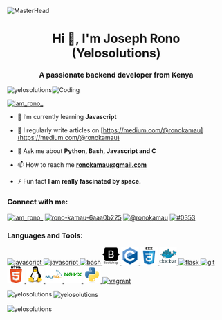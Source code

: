 ![MasterHead](https://d13kjxnqnhcmn2.cloudfront.net/AcuCustom/Sitename/DAM/051/Coding_-_Main.png)
<h1 align="center">Hi 👋, I'm Joseph Rono (Yelosolutions)</h1>
<h3 align="center">A passionate backend developer from Kenya</h3>
<img align="right" alt="Coding" width="400" src="https://i.pinimg.com/originals/f1/e7/34/f1e734f9cade86fe737a9aa404ad5677.gif">

<p align="left"> <img src="https://komarev.com/ghpvc/?username=yelosolutions&label=Profile%20views&color=0e75b6&style=flat" alt="yelosolutions" /> </p>

<p align="left"> <a href="https://twitter.com/iam_rono_" target="blank"><img src="https://img.shields.io/twitter/follow/iam_rono_?logo=twitter&style=for-the-badge" alt="iam_rono_" /></a> </p>


- 🌱 I’m currently learning **Javascript**

- 📝 I regularly write articles on [https://medium.com/@ronokamau](https://medium.com/@ronokamau)

- 💬 Ask me about **Python, Bash, Javascript and C**

- 📫 How to reach me **ronokamau@gmail.com**

- ⚡ Fun fact **I am really fascinated by space.**

<h3 align="left">Connect with me:</h3>
<p align="left">
<a href="https://twitter.com/iam_rono_" target="blank"><img align="center" src="https://raw.githubusercontent.com/rahuldkjain/github-profile-readme-generator/master/src/images/icons/Social/twitter.svg" alt="iam_rono_" height="30" width="40" /></a>
<a href="https://linkedin.com/in/rono-kamau-6aaa0b225" target="blank"><img align="center" src="https://raw.githubusercontent.com/rahuldkjain/github-profile-readme-generator/master/src/images/icons/Social/linked-in-alt.svg" alt="rono-kamau-6aaa0b225" height="30" width="40" /></a>
<a href="https://medium.com/@ronokamau" target="blank"><img align="center" src="https://raw.githubusercontent.com/rahuldkjain/github-profile-readme-generator/master/src/images/icons/Social/medium.svg" alt="@ronokamau" height="30" width="40" /></a>
<a href="https://discord.gg/#0353" target="blank"><img align="center" src="https://raw.githubusercontent.com/rahuldkjain/github-profile-readme-generator/master/src/images/icons/Social/discord.svg" alt="#0353" height="30" width="40" /></a>
</p>

<h3 align="left">Languages and Tools:</h3>
<p align="left"> <a href="https://www.javascript.com/" target="_blank" rel="noreferrer"> <img src="https://www.vectorlogo.zone/logos/javascript/javascript-icon.svg" alt="javascript" width="40" height="40"/> </a> <a href="https://react.dev/" target="_blank" rel="noreferrer"> <img src="https://www.vectorlogo.zone/logos/javascript/javascript-icon.svg" alt="javascript" width="40" height="40"/> </a><a href="https://www.gnu.org/software/bash/" target="_blank" rel="noreferrer"> <img src="https://www.vectorlogo.zone/logos/gnu_bash/gnu_bash-icon.svg" alt="bash" width="40" height="40"/> </a> <a href="https://getbootstrap.com" target="_blank" rel="noreferrer"> <img src="https://raw.githubusercontent.com/devicons/devicon/master/icons/bootstrap/bootstrap-plain-wordmark.svg" alt="bootstrap" width="40" height="40"/> </a> <a href="https://www.cprogramming.com/" target="_blank" rel="noreferrer"> <img src="https://raw.githubusercontent.com/devicons/devicon/master/icons/c/c-original.svg" alt="c" width="40" height="40"/> </a> <a href="https://www.w3schools.com/css/" target="_blank" rel="noreferrer"> <img src="https://raw.githubusercontent.com/devicons/devicon/master/icons/css3/css3-original-wordmark.svg" alt="css3" width="40" height="40"/> </a> <a href="https://www.docker.com/" target="_blank" rel="noreferrer"> <img src="https://raw.githubusercontent.com/devicons/devicon/master/icons/docker/docker-original-wordmark.svg" alt="docker" width="40" height="40"/> </a> <a href="https://flask.palletsprojects.com/" target="_blank" rel="noreferrer"> <img src="https://www.vectorlogo.zone/logos/pocoo_flask/pocoo_flask-icon.svg" alt="flask" width="40" height="40"/> </a> <a href="https://git-scm.com/" target="_blank" rel="noreferrer"> <img src="https://www.vectorlogo.zone/logos/git-scm/git-scm-icon.svg" alt="git" width="40" height="40"/> </a> <a href="https://www.w3.org/html/" target="_blank" rel="noreferrer"> <img src="https://raw.githubusercontent.com/devicons/devicon/master/icons/html5/html5-original-wordmark.svg" alt="html5" width="40" height="40"/> </a> <a href="https://www.linux.org/" target="_blank" rel="noreferrer"> <img src="https://raw.githubusercontent.com/devicons/devicon/master/icons/linux/linux-original.svg" alt="linux" width="40" height="40"/> </a> <a href="https://www.mysql.com/" target="_blank" rel="noreferrer"> <img src="https://raw.githubusercontent.com/devicons/devicon/master/icons/mysql/mysql-original-wordmark.svg" alt="mysql" width="40" height="40"/> </a> <a href="https://www.nginx.com" target="_blank" rel="noreferrer"> <img src="https://raw.githubusercontent.com/devicons/devicon/master/icons/nginx/nginx-original.svg" alt="nginx" width="40" height="40"/> </a> <a href="https://www.python.org" target="_blank" rel="noreferrer"> <img src="https://raw.githubusercontent.com/devicons/devicon/master/icons/python/python-original.svg" alt="python" width="40" height="40"/> </a> <a href="https://www.vagrantup.com/" target="_blank" rel="noreferrer"> <img src="https://www.vectorlogo.zone/logos/vagrantup/vagrantup-icon.svg" alt="vagrant" width="40" height="40"/> </a> </p>

<p><img align="left" src="https://github-readme-stats.vercel.app/api/top-langs?username=yelosolutions&show_icons=true&locale=en&layout=compact" alt="yelosolutions" /></p>

<p>&nbsp;<img align="center" src="https://github-readme-stats.vercel.app/api?username=yelosolutions&show_icons=true&locale=en" alt="yelosolutions" /></p>

<p><img align="center" src="https://github-readme-streak-stats.herokuapp.com/?user=yelosolutions&" alt="yelosolutions" /></p>
